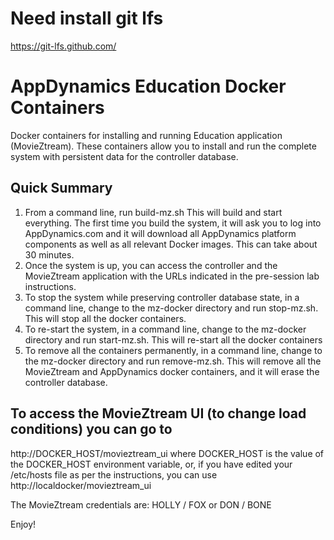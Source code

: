 # Need install git lfs
https://git-lfs.github.com/


# AppDynamics Education Docker Containers
Docker containers for installing and running Education application (MovieZtream). These containers allow you to install and run the complete system with persistent data for the controller database.

## Quick Summary
1. From a command line, run build-mz.sh 
   This will build and start everything. The first time you build the system, it will ask you to log into AppDynamics.com and it will download all AppDynamics platform components as well as all relevant Docker images. This can take about 30 minutes.
2. Once the system is up, you can access the controller and the MovieZtream application with the URLs indicated in the pre-session lab instructions.
3. To stop the system while preserving controller database state, in a command line, change to the mz-docker directory and run stop-mz.sh. This will stop all the docker containers.
4. To re-start the system, in a command line, change to the mz-docker directory and run start-mz.sh. This will re-start all the docker containers
5. To remove all the containers permanently, in a command line, change to the mz-docker directory and run remove-mz.sh. This will remove all the MovieZtream and AppDynamics docker containers, and it will erase the controller database.

## To access the MovieZtream UI (to change load conditions) you can go to
http://DOCKER_HOST/movieztream_ui where DOCKER_HOST is the value of the DOCKER_HOST environment variable, or, if you have
edited your /etc/hosts file as per the instructions, you can use
http://localdocker/movieztream_ui

The MovieZtream credentials are: HOLLY / FOX or DON / BONE

Enjoy!
